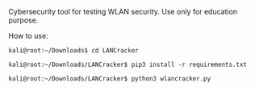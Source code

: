 Cybersecurity tool for testing WLAN security. Use only for education purpose.

How to use:

`kali@root:~/Downloads$ cd LANCracker`

`kali@root:~/Downloads/LANCracker$ pip3 install -r requirements.txt`

`kali@root:~/Downloads/LANCracker$ python3 wlancracker.py`



